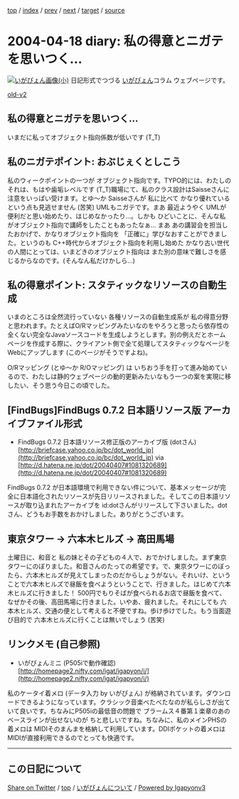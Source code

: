 [top](../index.html) 
 / [index](index.html) 
 / [prev](ig040416.html) 
 / [next](ig040419.html) 
 / [target](https://igapyon.github.io/diary/2004/ig040418.html) 
 / [source](https://github.com/igapyon/diary/blob/master/2004/ig040418.src.md) 

2004-04-18 diary: 私の得意とニガテを思いつく…
=====================================================================================================
[![いがぴょん画像(小)](https://igapyon.github.io/diary/images/iga200306s.jpg "いがぴょん")](https://igapyon.github.io/diary/memo/memoigapyon.html) 日記形式でつづる [いがぴょん](https://igapyon.github.io/diary/memo/memoigapyon.html)コラム ウェブページです。

[old-v2](ig040418-orig.html)

## 私の得意とニガテを思いつく…

いまだに私ってオブジェクト指向係数が低いです (T_T)


## 私のニガテポイント: おぶじぇくとしこう

私のウィークポイントの一つが オブジェクト指向です。TYPO的には、わたしのそれは、もはや歯垢レベルです (T_T)職場にて、私のクラス設計はSaisseさんに注意をいっぱい受けます。とゆ～か
Saisseさんが 私に比べて かなり優れているという点も見逃せません (苦笑)
UMLもニガテです。まあ 最近ようやく UMLが便利だと思い始めたり、はじめなかったり…。しかも ひどいことに、そんな私がオブジェクト指向で講師をしたこともあったなぁ… まあ あの講習会を担当したおかげで、かなりオブジェクト指向を 「正確に」学びなおすことができました。というのも C++時代からオブジェクト指向を利用し始めた かなり古い世代の人間にとっては、いまどきのオブジェクト指向は また別の意味で難しさを感じるからなのです。(そんなん私だけかしら…)

## 私の得意ポイント: スタティックなリソースの自動生成

いまのところは全然流行っていない 各種リソースの自動生成系が 私の得意分野と思われます。たとえばO/Rマッピングみたいなのをやろうと思ったら依存性の全くない完全なJavaソースコードを生成しようとします。別の例えだとホームページを作成する際に、クライアント側で全て処理してスタティックなページをWebにアップします
(このページがそうですよね)。

O/Rマッピング (とゆ～か R/Oマッピング) は いちおう手を打って進み始めているので、わたしは静的ウェブページの動的更新みたいなもう一つの案を実現に移したい、そう思う今日この頃でした。

## [FindBugs]FindBugs 0.7.2 日本語リソース版 アーカイブファイル形式

* FindBugs 0.7.2 日本語リソース修正版のアーカイブ版 (dotさん)
  [http://briefcase.yahoo.co.jp/bc/dot_world_jp](http://briefcase.yahoo.co.jp/bc/dot_world_jp)
  via [http://d.hatena.ne.jp/dot/20040407#1081320689](http://d.hatena.ne.jp/dot/20040407#1081320689)

FindBugs 0.7.2 が日本語環境で利用できない件について、基本メッセージが完全に日本語化されたリソースが先日リリースされました。そしてこの日本語リソースが取り込まれたアーカイブを
id:dotさんがリリースして下さいました。dotさん、どうもお手数をおかけしました。ありがとうございます。

## 東京タワー → 六本木ヒルズ → 高田馬場

土曜日に、和音と 私の妹とその子どもの４人で、おでかけしました。まず東京タワーにのぼりました。和音さんのたっての希望です。で、東京タワーにのぼったら、六本木ヒルズが見えてしまったのだからしょうがない。それいけ、ということで六本木ヒルズで昼飯を食べようということで、行きました。はじめて六本木ヒルズに行きました！
500円でもりそばが食べられるお店で昼飯を食べて、なぜかその後、高田馬場に行きました。いやあ、疲れました。それにしても 六本木ヒルズ、交通の便として考えると不便ですね。歩け歩けでした。もう当面遊び目的で 六本木ヒルズに行くことは無いでしょう (苦笑)

## リンクメモ (自己参照)

* いがぴょんミニ (P505iで動作確認)
  [http://homepage2.nifty.com/igat/igapyon/i/](http://homepage2.nifty.com/igat/igapyon/i/)

私のケータイ着メロ (データ入力 by いがぴょん) が格納されています。ダウンロードできるようになっています。クラシック音楽べたべたなのが私らしさが出ていて良いです。ちなみにP505iの最低音の問題で ブラームス４番第１楽章のあのベースラインが出せないのが ちと悲しいですね。ちなみに、私のメインPHSの着メロは MIDIそのまんまを格納して利用しています。DDIポケットの着メロはMIDIが直接利用できるのでとっても快適です。


----------------------------------------------------------------------------------------------------

## この日記について

[Share on Twitter](https://twitter.com/intent/tweet?hashtags=igapyon%2Cdiary%2C%E3%81%84%E3%81%8C%E3%81%B4%E3%82%87%E3%82%93&text=%E7%A7%81%E3%81%AE%E5%BE%97%E6%84%8F%E3%81%A8%E3%83%8B%E3%82%AC%E3%83%86%E3%82%92%E6%80%9D%E3%81%84%E3%81%A4%E3%81%8F%E2%80%A6&url=https%3A%2F%2Figapyon.github.io%2Fdiary%2F2004%2Fig040418.html) / [top](../index.html) / [いがぴょんについて](https://igapyon.github.io/diary/memo/memoigapyon.html) / [Powered by Igapyonv3](https://github.com/igapyon/igapyonv3)
